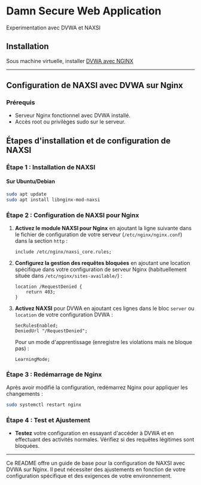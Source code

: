 # Damn Secure Web Application
Experimentation avec DVWA et NAXSI



## Installation
Sous machine virtuelle, installer [DVWA avec NGINX](DVWA.MD)

---

## Configuration de NAXSI avec DVWA sur Nginx
### Prérequis

- Serveur Nginx fonctionnel avec DVWA installé.
- Accès root ou privilèges sudo sur le serveur.

## Étapes d'installation et de configuration de NAXSI

### Étape 1 : Installation de NAXSI

#### Sur Ubuntu/Debian

```bash
sudo apt update
sudo apt install libnginx-mod-naxsi
```

### Étape 2 : Configuration de NAXSI pour Nginx

1. **Activez le module NAXSI pour Nginx** en ajoutant la ligne suivante dans le fichier de configuration de votre serveur (`/etc/nginx/nginx.conf`) dans la section `http` :

   ```nginx
   include /etc/nginx/naxsi_core.rules;
   ```

2. **Configurez la gestion des requêtes bloquées** en ajoutant une location spécifique dans votre configuration de serveur Nginx (habituellement située dans `/etc/nginx/sites-available/`) :

   ```nginx
   location /RequestDenied {
       return 403;
   }
   ```

3. **Activez NAXSI** pour DVWA en ajoutant ces lignes dans le bloc `server` ou `location` de votre configuration DVWA :

   ```nginx
   SecRulesEnabled;
   DeniedUrl "/RequestDenied";
   ```

   Pour un mode d'apprentissage (enregistre les violations mais ne bloque pas) :

   ```nginx
   LearningMode;
   ```

### Étape 3 : Redémarrage de Nginx

Après avoir modifié la configuration, redémarrez Nginx pour appliquer les changements :

```bash
sudo systemctl restart nginx
```

### Étape 4 : Test et Ajustement

- **Testez** votre configuration en essayant d'accéder à DVWA et en effectuant des activités normales. Vérifiez si des requêtes légitimes sont bloquées.

---

Ce README offre un guide de base pour la configuration de NAXSI avec DVWA sur Nginx. Il peut nécessiter des ajustements en fonction de votre configuration spécifique et des exigences de votre environnement.

